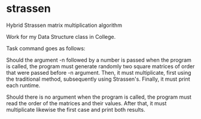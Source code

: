 # strassen
Hybrid Strassen matrix multiplication algorithm

Work for my Data Structure class in College.

Task command goes as follows:

Should the argument -n followed by a number is passed when the program is called, the program must generate randomly two square matrices of order that were passed before
-n argument. Then, it must multiplicate, first using the traditional method, subsequently using Strassen's. Finally, it must print each runtime.

Should there is no argument when the program is called, the program must read the order of the matrices and their values. After that, it must multiplicate likewise 
the first case and print both results.

